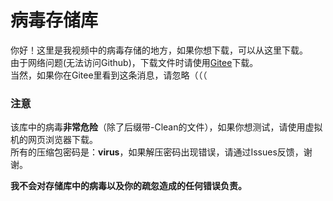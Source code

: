 # 病毒存储库
你好！这里是我视频中的病毒存储的地方，如果你想下载，可以从这里下载。<br>
由于网络问题(无法访问Github)，下载文件时请使用[Gitee](https://gitee.com/cronik/VirusDatabase)下载。<br>
当然，如果你在Gitee里看到这条消息，请忽略（（（
### 注意
该库中的病毒**非常危险**（除了后缀带-Clean的文件），如果你想测试，请使用虚拟机的网页浏览器下载。<br>
所有的压缩包密码是：**virus**，如果解压密码出现错误，请通过Issues反馈，谢谢。

**我不会对存储库中的病毒以及你的疏忽造成的任何错误负责。**
